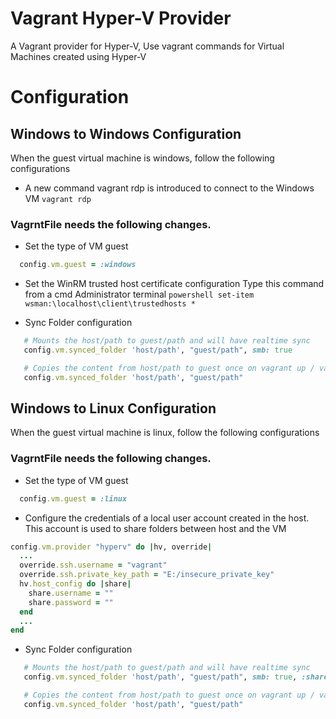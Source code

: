 # Vagrant Hyper-V Provider
A Vagrant provider for Hyper-V, Use vagrant commands for Virtual Machines created using Hyper-V

# Configuration

## Windows to Windows Configuration
When the guest virtual machine is windows, follow the following configurations

* A new command vagrant rdp is introduced to connect to the Windows VM
` vagrant rdp `

### VagrntFile needs the following changes.
- Set the type of VM guest
```ruby
  config.vm.guest = :windows
```

- Set the WinRM trusted host certificate configuration
Type this command from a cmd Administrator terminal
`powershell set-item wsman:\localhost\client\trustedhosts *`

- Sync Folder configuration

```ruby
   # Mounts the host/path to guest/path and will have realtime sync
   config.vm.synced_folder 'host/path', "guest/path", smb: true

   # Copies the content from host/path to guest once on vagrant up / vagrant reload
   config.vm.synced_folder 'host/path', "guest/path"
```


## Windows to Linux Configuration
When the guest virtual machine is linux, follow the following configurations
### VagrntFile needs the following changes.
- Set the type of VM guest
```ruby
  config.vm.guest = :linux
```

- Configure the credentials of a local user account created in the host.
This account is used to share folders between host and the VM
```ruby
config.vm.provider "hyperv" do |hv, override|
  ...
  override.ssh.username = "vagrant"
  override.ssh.private_key_path = "E:/insecure_private_key"
  hv.host_config do |share|
    share.username = ""
    share.password = ""
  end
  ...
end
```

- Sync Folder configuration

```ruby
   # Mounts the host/path to guest/path and will have realtime sync
   config.vm.synced_folder 'host/path', "guest/path", smb: true, :share_name => unique_share_name

   # Copies the content from host/path to guest once on vagrant up / vagrant reload
   config.vm.synced_folder 'host/path', "guest/path"
```

